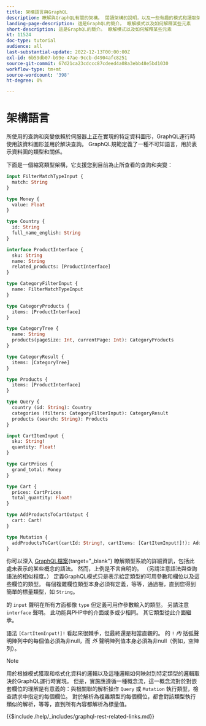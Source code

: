 ```yaml
---
title: 架構語言與GraphQL
description: 瞭解與GraphQL有關的架構。 閱讀架構的說明，以及一些有趣的模式和讀取架構的方法。
landing-page-description: 這是GraphQL的簡介。 瞭解模式以及如何解釋某些元素
short-description: 這是GraphQL的簡介。 瞭解模式以及如何解釋某些元素
kt: 11524
doc-type: tutorial
audience: all
last-substantial-update: 2022-12-13T00:00:00Z
exl-id: 6b59db07-b99e-47ae-9ccb-d4904afc8251
source-git-commit: 67d21ca23cdccc87cdeed4a08a3ebb48e5bd1030
workflow-type: tm+mt
source-wordcount: '398'
ht-degree: 0%

---
```


# 架構語言

所使用的查詢和突變依賴於伺服器上正在實現的特定資料圖形，GraphQL運行時使用該資料圖形並用於解決查詢。 GraphQL規範定義了一種不可知語言，用於表示資料圖的類型和關係。

下面是一個縮寫類型架構，它支援您到目前為止所查看的查詢和突變：

```graphql
input FilterMatchTypeInput {
  match: String
}

type Money {
  value: Float
}

type Country {
  id: String
  full_name_english: String
}

interface ProductInterface {
  sku: String
  name: String
  related_products: [ProductInterface]
}

type CategoryFilterInput {
  name: FilterMatchTypeInput
}

type CategoryProducts {
  items: [ProductInterface]
}

type CategoryTree {
  name: String
  products(pageSize: Int, currentPage: Int): CategoryProducts
}

type CategoryResult {
  items: [CategoryTree]
}

type Products {
  items: [ProductInterface]
}

type Query {
  country (id: String): Country
  categories (filters: CategoryFilterInput): CategoryResult
  products (search: String): Products
}

input CartItemInput {
  sku: String!
  quantity: Float!
}

type CartPrices {
  grand_total: Money
}

type Cart {
  prices: CartPrices
  total_quantity: Float!
}

type AddProductsToCartOutput {
  cart: Cart!
}

type Mutation {
  addProductsToCart(cartId: String!, cartItems: [CartItemInput!]!): AddProductsToCartOutput
}
```

你可以深入 [GraphQL檔案](https://graphql.org/learn/schema/){target="_blank"} 瞭解類型系統的詳細資訊，包括此處未表示的某些概念的語法。 然而，上例是不言自明的。 （另請注意語法與查詢語法的相似程度。） 定義GraphQL模式只是表示給定類型的可用參數和欄位以及這些欄位的類型。 每個複雜欄位類型本身必須有定義，等等，通過樹，直到您得到簡單的標量類型，如 `String`。

的 `input` 聲明在所有方面都像 `type` 但定義可用作參數輸入的類型。 另請注意 `interface` 聲明。 此功能與PHP中的介面或多或少相同。 其它類型從此介面繼承。

語法 `[CartItemInput!]!` 看起來很棘手，但最終還是相當直觀的。 的 `!` _內_ 括弧聲明陣列中的每個值必須為非null，而 _外_ 聲明陣列值本身必須為非null（例如，空陣列）。

>[!NOTE]
>
>用於根據模式獲取和格式化資料的邏輯以及這種邏輯如何映射到特定類型的邏輯取決於GraphQL運行時實現。 但是，實施應遵循一種概念流，這一概念流對於對嵌套欄位的理解是有意義的：與根關聯的解析操作 `Query` 或 `Mutation` 執行類型，檢查請求中指定的每個欄位。 對於解析為複雜類型的每個欄位，都會對該類型執行類似的解析，等等，直到所有內容都解析為標量值。

{{$include /help/_includes/graphql-rest-related-links.md}}
